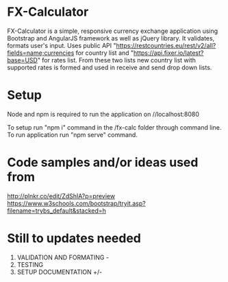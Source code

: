 
# FX-Calculator 

FX-Calculator is a simple, responsive currency exchange application using Bootstrap and AngularJS framework as well as jQuery library. It validates, formats user's input. Uses public API "https://restcountries.eu/rest/v2/all?fields=name;currencies for country list and "https://api.fixer.io/latest?base=USD" for rates list. From these two lists new country list with supported rates is formed and used in receive and send drop down lists.

# Setup

Node and npm is required to run the application on //localhost:8080

To setup run "npm i" command in the /fx-calc folder through command line.
To run application run "npm serve" command.

# Code samples and/or ideas used from 

http://plnkr.co/edit/ZdShIA?p=preview
https://www.w3schools.com/bootstrap/tryit.asp?filename=trybs_default&stacked=h 


# Still to updates needed

1. VALIDATION  AND FORMATING -
2. TESTING
3. SETUP DOCUMENTATION +/-


